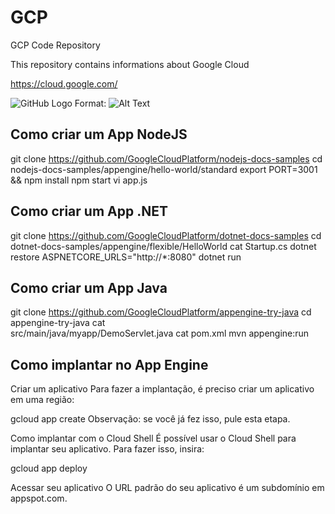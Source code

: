 # GCP
GCP Code Repository

This repository contains informations about Google Cloud

https://cloud.google.com/

![GitHub Logo](https://www.gstatic.com/devrel-devsite/prod/v8ea8343deca3e735c5e491f22)
Format: ![Alt Text](url)

## Como criar um App NodeJS

git clone https://github.com/GoogleCloudPlatform/nodejs-docs-samples
cd nodejs-docs-samples/appengine/hello-world/standard
export PORT=3001 && npm install
npm start
vi app.js


## Como criar um App .NET

git clone https://github.com/GoogleCloudPlatform/dotnet-docs-samples
cd dotnet-docs-samples/appengine/flexible/HelloWorld
cat Startup.cs
dotnet restore
ASPNETCORE_URLS="http://*:8080" dotnet run


## Como criar um App Java
git clone https://github.com/GoogleCloudPlatform/appengine-try-java
cd appengine-try-java
cat \
    src/main/java/myapp/DemoServlet.java
cat pom.xml
mvn appengine:run

## Como implantar no App Engine

Criar um aplicativo
Para fazer a implantação, é preciso criar um aplicativo em uma região:

gcloud app create
Observação: se você já fez isso, pule esta etapa.

Como implantar com o Cloud Shell
É possível usar o Cloud Shell para implantar seu aplicativo. Para fazer isso, insira:

gcloud app deploy

Acessar seu aplicativo
O URL padrão do seu aplicativo é um subdomínio em appspot.com.
